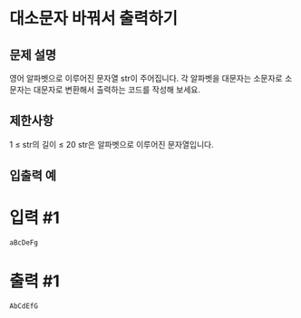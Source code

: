 # 대소문자 바꿔서 출력하기


## 문제 설명
영어 알파벳으로 이루어진 문자열 str이 주어집니다. 각 알파벳을 대문자는 소문자로 소문자는 대문자로 변환해서 출력하는 코드를 작성해 보세요.

## 제한사항
1 ≤ str의 길이 ≤ 20
str은 알파벳으로 이루어진 문자열입니다.

## 입출력 예

# 입력 #1
    aBcDeFg
    
# 출력 #1
    AbCdEfG
